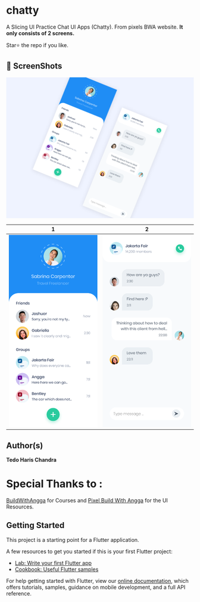 # chatty

A Slicing UI Practice Chat UI Apps (Chatty). From pixels BWA website.
**It only consists of 2 screens.**

Star⭐ the repo if you like.

## 📸 ScreenShots

<img src="ss/1.png"/>

| 1 | 2|
|------|-------|
|<img src="ss/2.png" width="400">|<img src="ss/3.png" width="400">|

## Author(s)
**Tedo Haris Chandra**

# Special Thanks to : 
[BuildWithAngga](https://buildwithangga.com/) for Courses and [Pixel Build With Angga](https://pixel.buildwithangga.com/) for the UI Resources.

## Getting Started

This project is a starting point for a Flutter application.

A few resources to get you started if this is your first Flutter project:

- [Lab: Write your first Flutter app](https://flutter.dev/docs/get-started/codelab)
- [Cookbook: Useful Flutter samples](https://flutter.dev/docs/cookbook)

For help getting started with Flutter, view our
[online documentation](https://flutter.dev/docs), which offers tutorials,
samples, guidance on mobile development, and a full API reference.
